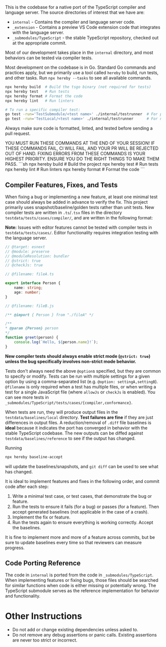 This is the codebase for a native port of the TypeScript compiler and language server.
The source directories of interest that we have are:

- `internal` - Contains the compiler and language server code.
- `_extension` - Contains a preview VS Code extension code that integrates with the language server.
- `_submodules/TypeScript` - the stable TypeScript repository, checked out at the appropriate commit.

Most of our development takes place in the `internal` directory, and most behaviors can be tested via compiler tests.

Most development on the codebase is in Go.
Standard Go commands and practices apply, but we primarily use a tool called `hereby` to build, run tests, and other tasks.
Run `npx hereby --tasks` to see all available commands.

```sh
npx hereby build  # Build the tsgo binary (not required for tests)
npx hereby test   # Run tests
npx hereby format # Format the code
npx hereby lint   # Run linters

# To run a specific compiler test:
go test -run='TestSubmodule/<test name>' ./internal/testrunner  # For pre-existing "submodule" tests in _submodules/TypeScript
go test -run='TestLocal/<test name>' ./internal/testrunner      # For new "local" tests created in testdata/tests/cases
```

Always make sure code is formatted, linted, and tested before sending a pull request.

<critical>
YOU MUST RUN THESE COMMANDS AT THE END OF YOUR SESSION!
IF THESE COMMANDS FAIL, CI WILL FAIL, AND YOUR PR WILL BE REJECTED OUT OF HAND.
FIXING ERRORS FROM THESE COMMANDS IS YOUR HIGHEST PRIORITY.
ENSURE YOU DO THE RIGHT THINGS TO MAKE THEM PASS.
```sh
npx hereby build  # Build the project
npx hereby test   # Run tests
npx hereby lint   # Run linters
npx hereby format # Format the code
```
</critical>

## Compiler Features, Fixes, and Tests

When fixing a bug or implementing a new feature, at least one minimal test case should always be added in advance to verify the fix.
This project primarily uses snapshot/baseline/golden tests rather than unit tests.
New compiler tests are written in `.ts`/`.tsx` files in the directory `testdata/tests/cases/compiler/`, and are written in the following format:

**Note:** Issues with editor features cannot be tested with compiler tests in `testdata/tests/cases/`. Editor functionality requires integration testing with the language server.

```ts
// @target: esnext
// @module: preserve
// @moduleResolution: bundler
// @strict: true
// @checkJs: true

// @filename: fileA.ts

export interface Person {
    name: string;
    age: number;
}

// @filename: fileB.js

/** @import { Person } from "./fileA" */

/**
* @param {Person} person
*/
function greet(person) {
    console.log(`Hello, ${person.name}!`);
}
```

**New compiler tests should always enable strict mode (`@strict: true`) unless the bug specifically involves non-strict mode behavior.**

Tests don't always need the above `@option`s specified, but they are common to specify or modify.
Tests can be run with multiple settings for a given option by using a comma-separated list (e.g. `@option: settingA,settingB`).
`@filename` is only required when a test has multiple files, or when writing a test for a single JavaScript file (where `allowJs` or `checkJs` is enabled).
You can see more tests in `_submodules/TypeScript/tests/cases/{compiler,conformance}`.

When tests are run, they will produce output files in the `testdata/baselines/local` directory.
**Test failures are fine** if they are just differences in output files.
A reduction/removal of `.diff` file baselines is **ideal** because it indicates the port has converged in behavior with the stable TypeScript codebase.
The new outputs can be diffed against `testdata/baselines/reference` to see if the output has changed.

Running

```sh
npx hereby baseline-accept
```

will update the baselines/snapshots, and `git diff` can be used to see what has changed.

It is ideal to implement features and fixes in the following order, and commit code after each step:

1. Write a minimal test case, or test cases, that demonstrate the bug or feature.   
1. Run the tests to ensure it fails (for a bug) or passes (for a feature). Then accept generated baselines (not applicable in the case of a crash).
1. Implement the fix or feature.
1. Run the tests again to ensure everything is working correctly. Accept the baselines.

It is fine to implement more and more of a feature across commits, but be sure to update baselines every time so that reviewers can measure progress.

## Code Porting Reference

The code in `internal` is ported from the code in `_submodules/TypeScript`.
When implementing features or fixing bugs, those files should be searched for similar functions when code is either missing or potentially wrong.
The TypeScript submodule serves as the reference implementation for behavior and functionality.

# Other Instructions

- Do not add or change existing dependencies unless asked to.
- Do not remove any debug assertions or panic calls. Existing assertions are never too strict or incorrect.
